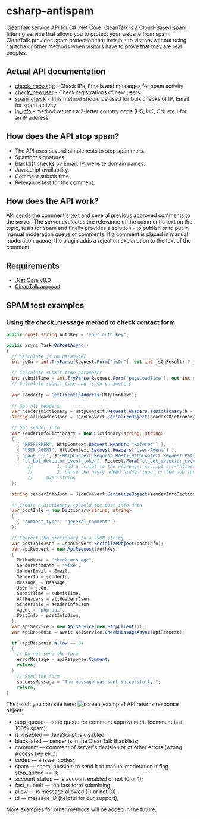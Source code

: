 # csharp-antispam
CleanTalk service API for C# .Net Core. CleanTalk is a Cloud-Based spam filtering service that allows you to protect your website from spam. CleanTalk provides spam protection that invisible to visitors without using captcha or other methods when visitors have to prove that they are real peoples.
## Actual API documentation
* [check_message](https://cleantalk.org/help/api-check-message) - Check IPs, Emails and messages for spam activity
* [check_newuser](https://cleantalk.org/help/api-check-newuser) - Check registrations of new users
* [spam_check](https://cleantalk.org/help/api-spam-check) - This method should be used for bulk checks of IP, Email for spam activity
* [ip_info](https://cleantalk.org/help/api-ip-info-country-code) - method returns a 2-letter country code (US, UK, CN, etc.) for an IP address
## How does the API stop spam?
* The API uses several simple tests to stop spammers.
* Spambot signatures.
* Blacklist checks by Email, IP, website domain names.
* Javascript availability.
* Comment submit time.
* Relevance test for the comment.
## How does the API work?
API sends the comment's text and several previous approved comments to the server. The server evaluates the relevance of the comment's text on the topic, tests for spam and finally provides a solution - to publish or to put in manual moderation queue of comments. If a comment is placed in manual moderation queue, the plugin adds a rejection explanation to the text of the comment.
## Requirements
* [.Net Core v8.0](https://dotnet.microsoft.com/en-us/download/dotnet/8.0)
* [CleanTalk account](https://cleantalk.org/register?product=anti-spam)
## SPAM test examples
### Using the check_message method to check contact form
```csharp
public const string AuthKey = "your_auth_key";

public async Task OnPostAsync()
{
  // Calculate js_on parameter
  int jsOn = int.TryParse(Request.Form["jsOn"], out int jsOnResult) ? jsOnResult : 0;

  // Calculate submit_time parameter
  int submitTime = int.TryParse(Request.Form["pageLoadTime"], out int result) ? result : 0;
  // Calculate submit_time and js_on parameters
  
  var senderIp = GetClientIpAddress(HttpContext);
  
  // Get all headers
  var headersDictionary = HttpContext.Request.Headers.ToDictionary(h => h.Key, h => h.Value);
  string allHeadersJson = JsonConvert.SerializeObject(headersDictionary);

  // Get sender_info
  var senderInfoDictionary = new Dictionary<string, string>
  {
    { "REFFERRER", HttpContext.Request.Headers["Referer"] },
    { "USER_AGENT", HttpContext.Request.Headers["User-Agent"] },
    { "page_url", $"{HttpContext.Request.Host}{HttpContext.Request.Path}{HttpContext.Request.QueryString}" },
    { "ct_bot_detector_event_token", Request.Form["ct_bot_detector_event_token"] } //     To get this param:
        //         1. add a script to the web-page: <script src="https://moderate.cleantalk.org/ct-bot-detector-wrapper.js" id="ct_bot_detector-js"></script>
        //         2. parse the newly added hidden input on the web form, the name atrribute of input is "ct_bot_detector_event_token" 
        //     @var string
  };

  string senderInfoJson = JsonConvert.SerializeObject(senderInfoDictionary);
  
  // Create a dictionary to hold the post_info data
  var postInfo = new Dictionary<string, string>
  {
    { "comment_type", "general_comment" }
  };

  // Convert the dictionary to a JSON string
  var postInfoJson = JsonConvert.SerializeObject(postInfo);
  var apiRequest = new ApiRequest(AuthKey)
  {
    MethodName = "check_message",
    SenderNickname = "Mike",
    SenderEmail = Email,
    SenderIp = senderIp,
    Message_ = Message,
    JsOn = jsOn,
    SubmitTime = submitTime,
    AllHeaders = allHeadersJson,
    SenderInfo = senderInfoJson,
    Agent = "php-api",
    PostInfo = postInfoJson,
  };
  var apiService = new ApiService(new HttpClient());
  var apiResponse = await apiService.CheckMessageAsync(apiRequest);

  if (apiResponse.allow == 0)
  {
    // Do not send the form
    errorMessage = apiResponse.Comment;
    return;
  }
    // Send the form
    successMessage = "The message was sent successfully.";
    return;
}
```
The result you can see here:
![screen_example1](https://github.com/Barogg/csharp-antispam.NetCore/assets/38746827/1e77fd8f-de39-4d23-8ce6-39b8c67391be)
API returns response object:
* stop_queue — stop queue for comment approvement (comment is a 100% spam);
* js_disabled — JavaScript is disabled;
* blacklisted — sender is in the CleanTalk Blacklists;
* comment — comment of server's decision or of other errors (wrong Access key etc.);
* codes — answer codes;
* spam — spam, possible to send it to manual moderation if flag stop_queue == 0;
* account_status — is account enabled or not (0 or 1);
* fast_submit — too fast form submitting;
* allow — is message allowed (1) or not (0).
* id — message ID (helpful for our support);

More examples for other methods will be added in the future.
